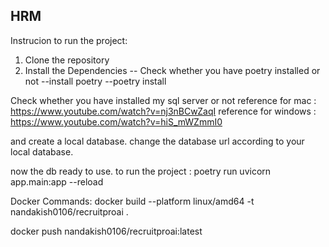## HRM


Instrucion to run the project:

1. Clone the repository
2. Install the Dependencies
-- Check whether you have poetry installed or not 
--install poetry 
--poetry install

Check whether you have installed my sql server or not 
 reference for mac  : https://www.youtube.com/watch?v=nj3nBCwZaqI
 reference for windows : https://www.youtube.com/watch?v=hiS_mWZmmI0


 and create a local database.
    change the database url according to your local database.

now the db ready to use.
to run the project :
poetry run uvicorn app.main:app --reload

Docker Commands:
docker build --platform linux/amd64 -t nandakish0106/recruitproai .

docker push nandakish0106/recruitproai:latest 



  





